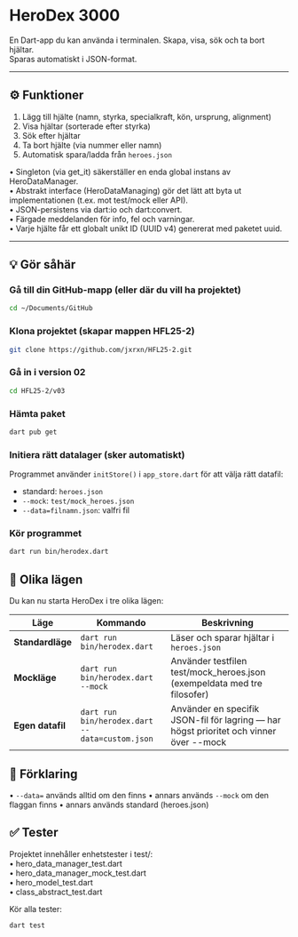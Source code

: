 # HeroDex 3000

En Dart-app du kan använda i terminalen. Skapa, visa, sök och ta bort hjältar.  
Sparas automatiskt i JSON-format.

---

## ⚙️ Funktioner
1. Lägg till hjälte (namn, styrka, specialkraft, kön, ursprung, alignment)
2. Visa hjältar (sorterade efter styrka)
3. Sök efter hjältar
4. Ta bort hjälte (via nummer eller namn)
5. Automatisk spara/ladda från `heroes.json`

• Singleton (via get_it) säkerställer en enda global instans av HeroDataManager.  
• Abstrakt interface (HeroDataManaging) gör det lätt att byta ut implementationen (t.ex. mot test/mock eller API).  
• JSON-persistens via dart:io och dart:convert.  
• Färgade meddelanden för info, fel och varningar.  
• Varje hjälte får ett globalt unikt ID (UUID v4) genererat med paketet uuid.  

---

## 💡 Gör såhär

### Gå till din GitHub-mapp (eller där du vill ha projektet)
```bash
cd ~/Documents/GitHub
```

### Klona projektet (skapar mappen HFL25-2)
```bash
git clone https://github.com/jxrxn/HFL25-2.git
```

### Gå in i version 02
```bash
cd HFL25-2/v03
```

### Hämta paket
```bash
dart pub get
```

### Initiera rätt datalager (sker automatiskt)
Programmet använder `initStore()` i `app_store.dart` för att välja rätt datafil:
- standard: `heroes.json`
- `--mock`: `test/mock_heroes.json`
- `--data=filnamn.json`: valfri fil

### Kör programmet
```bash
dart run bin/herodex.dart
```


## 🧪 Olika lägen

Du kan nu starta HeroDex i tre olika lägen:

| Läge | Kommando | Beskrivning |
|------|-----------|-------------|
| **Standardläge** | `dart run bin/herodex.dart` | Läser och sparar hjältar i `heroes.json` |
| **Mockläge** | `dart run bin/herodex.dart --mock` | Använder testfilen test/mock_heroes.json (exempeldata med tre filosofer) |
| **Egen datafil** | `dart run bin/herodex.dart --data=custom.json` | Använder en specifik JSON-fil för lagring — har högst prioritet och vinner över --mock |


## 📘 Förklaring

•	`--data=` används alltid om den finns
•	annars används `--mock` om den flaggan finns
•	annars används standard (heroes.json)


##  ✅ Tester

Projektet innehåller enhetstester i test/:  
	•	hero_data_manager_test.dart  
	•	hero_data_manager_mock_test.dart  
	•	hero_model_test.dart  
	•	class_abstract_test.dart  

Kör alla tester:
```bash
dart test
```
